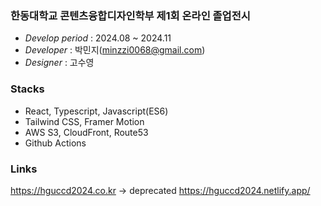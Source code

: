 ### 한동대학교 콘텐츠융합디자인학부 제1회 온라인 졸업전시
- _Develop period_ : 2024.08 ~ 2024.11
- _Developer_ : 박민지(minzzi0068@gmail.com)
- _Designer_ : 고수영

### Stacks
- React, Typescript, Javascript(ES6)
- Tailwind CSS, Framer Motion
- AWS S3, CloudFront, Route53
- Github Actions

### Links
https://hguccd2024.co.kr -> deprecated
https://hguccd2024.netlify.app/
